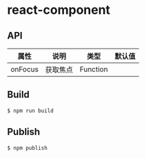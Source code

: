 # react-component

## API

| 属性 | 说明 | 类型 | 默认值 |
| ---- | ---- | ---- | ---- |
| onFocus | 获取焦点 | Function | |

## Build

```
$ npm run build
```

## Publish

```
$ npm publish
```
